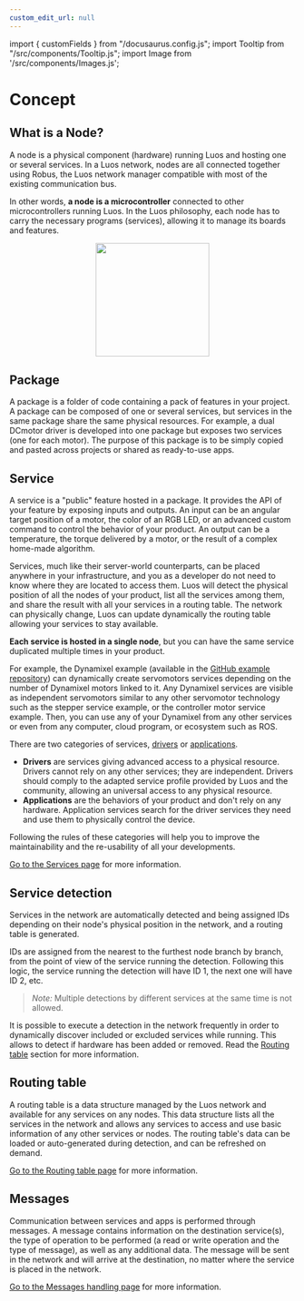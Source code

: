 ```yaml
---
custom_edit_url: null
---
```


import { customFields } from "/docusaurus.config.js";
import Tooltip from "/src/components/Tooltip.js";
import Image from '/src/components/Images.js';

# Concept

## What is a Node?

A node is a physical component (hardware) running Luos and hosting one or several services. In a Luos network, nodes are all connected together using <Tooltip def={customFields.robus_def}>Robus</Tooltip>, the Luos network manager compatible with most of the existing communication bus.

In other words, **a node is a microcontroller** connected to other microcontrollers running Luos.
In the Luos philosophy, each node has to carry the necessary programs (services), allowing it to manage its boards and features.

<div align="center">
  <Image src="/img/MCU-luos.svg" darkSrc="/img/MCU-luos-white.svg" height="200px"/>
</div>

## Package

A package is a folder of code containing a pack of features in your project. A package can be composed of one or several services, but services in the same package share the same physical resources. For example, a dual DCmotor driver is developed into one package but exposes two services (one for each motor). The purpose of this package is to be simply copied and pasted across projects or shared as ready-to-use apps.

## Service

A service is a "public" feature hosted in a package. It provides the API of your feature by exposing inputs and outputs. An input can be an angular target position of a motor, the color of an RGB LED, or an advanced custom command to control the behavior of your product. An output can be a temperature, the torque delivered by a motor, or the result of a complex home-made algorithm.

Services, much like their server-world counterparts, can be placed anywhere in your infrastructure, and you as a developer do not need to know where they are located to access them. Luos will detect the physical position of all the nodes of your product, list all the services among them, and share the result with all your services in a routing table. The network can physically change, Luos can update dynamically the routing table allowing your services to stay available.

**Each service is hosted in a single node**, but you can have the same service duplicated multiple times in your product.

For example, the Dynamixel example (available in the [GitHub example repository](https://github.com/Luos-io/Examples)) can dynamically create servomotors services depending on the number of Dynamixel motors linked to it. Any Dynamixel services are visible as independent servomotors similar to any other servomotor technology such as the stepper service example, or the controller motor service example. Then, you can use any of your Dynamixel from any other services or even from any computer, cloud program, or ecosystem such as ROS.

There are two categories of services, [drivers](/luos-technology/services/service-api.md#drivers-guidelines) or [applications](/luos-technology/services/service-api.md#apps-guidelines).

- **Drivers** are services giving advanced access to a physical resource. Drivers cannot rely on any other services; they are independent. Drivers should comply to the adapted service profile provided by Luos and the community, allowing an universal access to any physical resource.
- **Applications** are the behaviors of your product and don't rely on any hardware. Application services search for the driver services they need and use them to physically control the device.

Following the rules of these categories will help you to improve the maintainability and the re-usability of all your developments.

[Go to the Services page](../services/services.md) for more information.

## Service detection

Services in the network are automatically detected and being assigned IDs depending on their node's physical position in the network, and a routing table is generated.

IDs are assigned from the nearest to the furthest node branch by branch, from the point of view of the service running the detection. Following this logic, the service running the detection will have ID 1, the next one will have ID 2, etc.

> _Note:_ Multiple detections by different services at the same time is not allowed.

It is possible to execute a detection in the network frequently in order to dynamically discover included or excluded services while running. This allows to detect if hardware has been added or removed. Read the [Routing table](#routing-table) section for more information.

## Routing table

A routing table is a data structure managed by the Luos network and available for any services on any nodes. This data structure lists all the services in the network and allows any services to access and use basic information of any other services or nodes. The routing table's data can be loaded or auto-generated during detection, and can be refreshed on demand.

[Go to the Routing table page](/docs/luos-technology/services/routing-table) for more information.

## Messages

Communication between services and apps is performed through messages. A message contains information on the destination service(s), the type of operation to be performed (a read or write operation and the type of message), as well as any additional data. The message will be sent in the network and will arrive at the destination, no matter where the service is placed in the network.

[Go to the Messages handling page](/luos-technology/message/handling-message.md) for more information.
